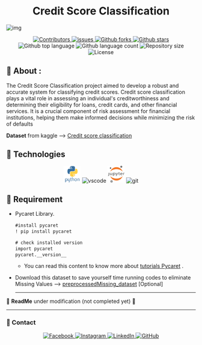 <div align="center">
  
# Credit Score Classification

</div>

![img](https://github.com/zeyadusf/Credit-score-classification/assets/83798621/00c2269c-5954-4ee3-9ae4-8313a697e690)


<div align="center">
  <a href="https://github.com/zeyadusf/Credit-score-classification/graphs/contributors">
  <img src="https://img.shields.io/github/contributors/zeyadusf/Credit-score-classification.svg?style=flat" alt="Contributors" />
</a>

  <a href="https://github.com/zeyadusf/Credit-score-classification/issues">
  <img src="https://img.shields.io/github/issues/zeyadusf/Credit-score-classification.svg?style=flat" alt="issues" />
</a>

<a href="https://github.com/zeyadusf/Credit-score-classification/network/members">
  <img alt="Github forks" src="https://img.shields.io/github/forks/zeyadusf/Credit-score-classification.svg" alt="forks"/>
</a>

 <a href="https://github.com/zeyadusf/Credit-score-classification/stargazers">
  <img alt="Github stars" src="https://img.shields.io/github/stars/zeyadusf/Credit-score-classification?color=56BEB8"  alt="stars" />
</a>

<img alt="Github top language" src="https://img.shields.io/github/languages/top/zeyadusf/Credit-score-classification?color=yellow">
<img alt="Github language count" src="https://img.shields.io/github/languages/count/zeyadusf/Credit-score-classification?color=blue">  
<img alt="Repository size" src="https://img.shields.io/github/repo-size/zeyadusf/Credit-score-classification?color=56BEB8">
<img alt="License" src="https://img.shields.io/github/license/zeyadusf/Credit-score-classification?color=green">

</div>

## :dart: About : ##

The Credit Score Classification project aimed to develop a robust and accurate system for classifying credit scores. Credit score classification plays a vital role in assessing an individual's creditworthiness and determining their eligibility for loans, credit cards, and other financial services. It is a crucial component of risk assessment for financial institutions, helping them make informed decisions while minimizing the risk of defaults

<b>Dataset</b> from kaggle -->  [Credit score classification](https://www.kaggle.com/datasets/parisrohan/credit-score-classification)

## :rocket: Technologies ##
<p align='center'>
<img src=https://raw.githubusercontent.com/devicons/devicon/master/icons/python/python-original-wordmark.svg width="45" height="45" />
<img src="https://cdn.jsdelivr.net/gh/devicons/devicon/icons/vscode/vscode-original.svg" alt="vscode" width="45" height="45"/>
<img src="https://raw.githubusercontent.com/devicons/devicon/master/icons/jupyter/jupyter-original-wordmark.svg" alt="Jupyter" width="45" height="45" />
<img src="https://cdn.jsdelivr.net/gh/devicons/devicon/icons/git/git-original.svg" alt="git" width="45" height="45"/>
</p>

## 🚩 Requirement ##
* Pycaret Library.

  ```
  #install pycaret
  ! pip install pycaret
  ```
  ```
  # check installed version
  import pycaret
  pycaret.__version__
  ```

    - You can read this content to know more about [tutorials Pycaret](https://nbviewer.org/github/pycaret/pycaret/blob/master/tutorials/Tutorial%20-%20Binary%20Classification.ipynb) .

* Download this dataset to save yourself time running codes to eliminate Missing Values --> [preprocessedMissing_dataset](preprocessedMissing_dataset.csv) [Optional]
   <hr>
  
🚧 <b>ReadMe</b> under modification (not completed yet) 🚧


  <hr>
  
<!--Social Media-->
### :email: Contact ##
<p align="center">
 <a href="https://www.facebook.com/ziayd.yosif" target="_blank">
  <img src="https://img.shields.io/badge/-Zeyad Usf-1877F2?style=flat&logo=facebook&logoColor=white" alt="Facebook" />
</a>

<a href="https://www.instagram.com/zeyadusf/" target="_blank">
  <img src="https://img.shields.io/badge/-zeyadusf-white?style=flat&logo=instagram&logoColor=#E65468" alt="Instagram" />
</a>


<a href="https://www.linkedin.com/in/zeyadusf/" target="_blank">
  <img src="https://img.shields.io/badge/-Zeyad Usf-0077B5?style=flat&logo=linkedin&logoColor=white" alt="LinkedIn" />
</a>

<a href="https://github.com/zeyadusf" target="_blank">
  <img src="https://img.shields.io/badge/-@zeyadusf-181717?style=flat&logo=github&logoColor=white" alt="GitHub" />
</a>
</p>



